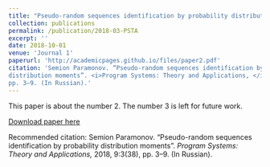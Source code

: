 ```yaml
---
title: "Pseudo-random sequences identification by probability distribution moments"
collection: publications
permalink: /publication/2018-03-PSTA
excerpt: ''
date: 2018-10-01
venue: 'Journal 1'
paperurl: 'http://academicpages.github.io/files/paper2.pdf'
citation: 'Semion Paramonov. “Pseudo-random sequences identification by probability
distribution moments”. <i>Program Systems: Theory and Applications, </i>2018, 9:3(38),
pp. 3–9. (In Russian).'
---
```

This paper is about the number 2. The number 3 is left for future work.

[Download paper here](http://psta.psiras.ru/read/psta2018_3_3-9.pdf)

Recommended citation: Semion Paramonov. “Pseudo-random sequences identification by probability
distribution moments”. <i>Program Systems: Theory and Applications, </i>2018, 9:3(38),
pp. 3–9. (In Russian).
